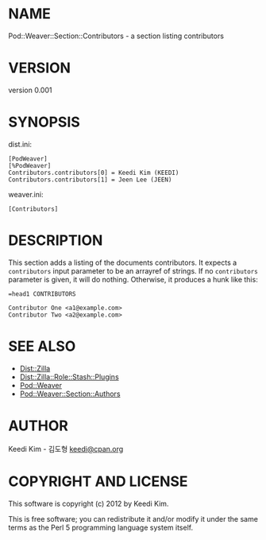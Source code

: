 # NAME

Pod::Weaver::Section::Contributors - a section listing contributors

# VERSION

version 0.001

# SYNOPSIS

dist.ini:

    [PodWeaver]
    [%PodWeaver]
    Contributors.contributors[0] = Keedi Kim (KEEDI)
    Contributors.contributors[1] = Jeen Lee (JEEN)

weaver.ini:

    [Contributors]

# DESCRIPTION

This section adds a listing of the documents contributors.  It expects a `contributors`
input parameter to be an arrayref of strings.  If no `contributors` parameter is
given, it will do nothing.  Otherwise, it produces a hunk like this:

    =head1 CONTRIBUTORS

    Contributor One <a1@example.com>
    Contributor Two <a2@example.com>

# SEE ALSO

- [Dist::Zilla](http://search.cpan.org/perldoc?Dist::Zilla)
- [Dist::Zilla::Role::Stash::Plugins](http://search.cpan.org/perldoc?Dist::Zilla::Role::Stash::Plugins)
- [Pod::Weaver](http://search.cpan.org/perldoc?Pod::Weaver)
- [Pod::Weaver::Section::Authors](http://search.cpan.org/perldoc?Pod::Weaver::Section::Authors)

# AUTHOR

Keedi Kim - 김도형 <keedi@cpan.org>

# COPYRIGHT AND LICENSE

This software is copyright (c) 2012 by Keedi Kim.

This is free software; you can redistribute it and/or modify it under
the same terms as the Perl 5 programming language system itself.
